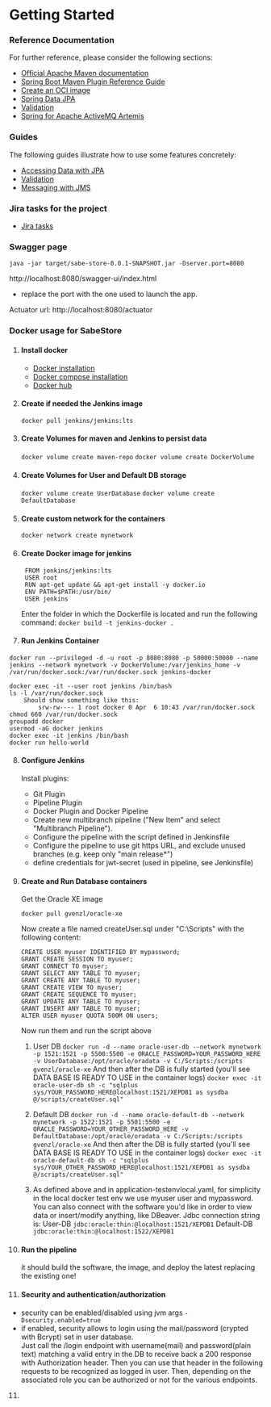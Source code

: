 # Getting Started

### Reference Documentation
For further reference, please consider the following sections:

* [Official Apache Maven documentation](https://maven.apache.org/guides/index.html)
* [Spring Boot Maven Plugin Reference Guide](https://docs.spring.io/spring-boot/docs/3.3.0-SNAPSHOT/maven-plugin/reference/html/)
* [Create an OCI image](https://docs.spring.io/spring-boot/docs/3.3.0-SNAPSHOT/maven-plugin/reference/html/#build-image)
* [Spring Data JPA](https://docs.spring.io/spring-boot/docs/3.3.0-SNAPSHOT/reference/htmlsingle/index.html#data.sql.jpa-and-spring-data)
* [Validation](https://docs.spring.io/spring-boot/docs/3.3.0-SNAPSHOT/reference/htmlsingle/index.html#io.validation)
* [Spring for Apache ActiveMQ Artemis](https://docs.spring.io/spring-boot/docs/3.3.0-SNAPSHOT/reference/htmlsingle/index.html#messaging.jms.artemis)

### Guides
The following guides illustrate how to use some features concretely:

* [Accessing Data with JPA](https://spring.io/guides/gs/accessing-data-jpa/)
* [Validation](https://spring.io/guides/gs/validating-form-input/)
* [Messaging with JMS](https://spring.io/guides/gs/messaging-jms/)

### Jira tasks for the project
* [Jira tasks](https://alessiomora91.atlassian.net/jira/software/projects/AM/boards/1)

### Swagger page
``` 
java -jar target/sabe-store-0.0.1-SNAPSHOT.jar -Dserver.port=8080 
```
http://localhost:8080/swagger-ui/index.html
* replace the port with the one used to launch the app.

Actuator url: http://localhost:8080/actuator

### Docker usage for SabeStore
1. #### Install docker  
    * [Docker installation](https://docs.docker.com/get-docker/)  
    * [Docker compose installation](https://docs.docker.com/compose/install/)
    * [Docker hub](https://hub.docker.com/)
2. #### Create if needed the Jenkins image  
    ``` docker pull jenkins/jenkins:lts ```
3. #### Create Volumes for maven and Jenkins to persist data
    ``` docker volume create maven-repo ```
    ``` docker volume create DockerVolume ```
4. #### Create Volumes for User and Default DB storage
    ``` docker volume create UserDatabase ```
    ``` docker volume create DefaultDatabase ```
5. #### Create custom network for the containers
    ``` docker network create mynetwork ```
6. #### Create Docker image for jenkins
   ```
    FROM jenkins/jenkins:lts 
    USER root
    RUN apt-get update && apt-get install -y docker.io
    ENV PATH=$PATH:/usr/bin/
    USER jenkins 
      ```
   Enter the folder in which the Dockerfile is located and run the following command:
   ``` docker build -t jenkins-docker . ```
7.  #### Run Jenkins Container
   ```
   docker run --privileged -d -u root -p 8080:8080 -p 50000:50000 --name jenkins --network mynetwork -v DockerVolume:/var/jenkins_home -v /var/run/docker.sock:/var/run/docker.sock jenkins-docker
   ``` 
   ``` 
   docker exec -it --user root jenkins /bin/bash
   ls -l /var/run/docker.sock
       Should show something like this:
           srw-rw---- 1 root docker 0 Apr  6 10:43 /var/run/docker.sock
   chmod 660 /var/run/docker.sock
   groupadd docker
   usermod -aG docker jenkins
   docker exec -it jenkins /bin/bash
   docker run hello-world
   ```
8. #### Configure Jenkins 
   Install plugins: 
   * Git Plugin
   * Pipeline Plugin
   * Docker Plugin and Docker Pipeline
   * Create new multibranch pipeline ("New Item" and select "Multibranch Pipeline").
   * Configure the pipeline with the script defined in Jenkinsfile
   * Configure the pipeline to use git https URL, and exclude unused branches (e.g. keep only "main release*")
   * define credentials for jwt-secret (used in pipeline, see Jenkinsfile)
8. #### Create and Run Database containers
   Get the Oracle XE image
   
   ```docker pull gvenzl/oracle-xe```
 
   Now create a file named createUser.sql under "C:\Scripts" with the following content:
   ```
   CREATE USER myuser IDENTIFIED BY mypassword;
   GRANT CREATE SESSION TO myuser;
   GRANT CONNECT TO myuser;
   GRANT SELECT ANY TABLE TO myuser;
   GRANT CREATE ANY TABLE TO myuser;
   GRANT CREATE VIEW TO myuser;
   GRANT CREATE SEQUENCE TO myuser;
   GRANT UPDATE ANY TABLE TO myuser;
   GRANT INSERT ANY TABLE TO myuser;
   ALTER USER myuser QUOTA 500M ON users;
   ```
 
   Now run them and run the script above

   1. User DB
      ```docker run -d --name oracle-user-db --network mynetwork -p 1521:1521 -p 5500:5500 -e ORACLE_PASSWORD=YOUR_PASSWORD_HERE -v UserDatabase:/opt/oracle/oradata -v C:/Scripts:/scripts gvenzl/oracle-xe```
      And then after the DB is fully started (you'll see DATA BASE IS READY TO USE in the container logs)
      ```docker exec -it oracle-user-db sh -c "sqlplus sys/YOUR_PASSWORD_HERE@localhost:1521/XEPDB1 as sysdba @/scripts/createUser.sql"```
   2. Default DB
      ```docker run -d --name oracle-default-db --network mynetwork -p 1522:1521 -p 5501:5500 -e ORACLE_PASSWORD=YOUR_OTHER_PASSWORD_HERE -v DefaultDatabase:/opt/oracle/oradata -v C:/Scripts:/scripts gvenzl/oracle-xe```
      And then after the DB is fully started (you'll see DATA BASE IS READY TO USE in the container logs)
      ```docker exec -it oracle-default-db sh -c "sqlplus sys/YOUR_OTHER_PASSWORD_HERE@localhost:1521/XEPDB1 as sysdba @/scripts/createUser.sql"```
      
   3. As defined above and in application-testenvlocal.yaml, for simplicity in the local docker test env we use myuser user and mypassword.
      You can also connect with the software you'd like in order to view data or insert/modify anything, like DBeaver.
      Jdbc connection string is: 
      User-DB ```jdbc:oracle:thin:@localhost:1521/XEPDB1```
      Default-DB ```jdbc:oracle:thin:@localhost:1522/XEPDB1```
9. #### Run the pipeline 
   it should build the software, the image, and deploy the latest replacing the existing one!  

10. #### Security and authentication/authorization
   * security can be enabled/disabled using jvm args  ```-Dsecurity.enabled=true```
   * if enabled, security allows to login using the mail/password (crypted with Bcrypt) set in user database.  
   Just call the /login endpoint with username(mail) and password(plain text) matching a valid entry in the DB to receive back a 200 response with Authorization header.
   Then you can use that header in the following requests to be recognized as logged in user. Then, depending on the associated role you can be authorized or not for the various endpoints.
   
11.

   

   
